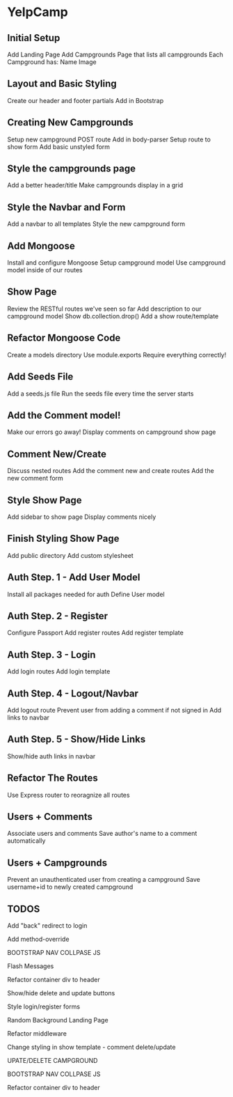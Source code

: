 # YelpCamp

## Initial Setup
Add Landing Page
Add Campgrounds Page that lists all campgrounds
Each Campground has:
Name
Image

## Layout and Basic Styling
Create our header and footer partials
Add in Bootstrap

## Creating New Campgrounds
Setup new campground POST route
Add in body-parser
Setup route to show form
Add basic unstyled form

## Style the campgrounds page
Add a better header/title
Make campgrounds display in a grid

## Style the Navbar and Form
Add a navbar to all templates
Style the new campground form

## Add Mongoose
Install and configure Mongoose
Setup campground model
Use campground model inside of our routes

## Show Page
Review the RESTful routes we've seen so far
Add description to our campground model
Show db.collection.drop()
Add a show route/template

## Refactor Mongoose Code
Create a models directory
Use module.exports
Require everything correctly!

## Add Seeds File
Add a seeds.js file
Run the seeds file every time the server starts

## Add the Comment model!
Make our errors go away!
Display comments on campground show page

## Comment New/Create
Discuss nested routes
Add the comment new and create routes
Add the new comment form

## Style Show Page
Add sidebar to show page
Display comments nicely

## Finish Styling Show Page
Add public directory
Add custom stylesheet

## Auth Step. 1 - Add User Model
Install all packages needed for auth
Define User model

## Auth Step. 2 - Register
Configure Passport
Add register routes
Add register template

## Auth Step. 3 - Login
Add login routes
Add login template

## Auth Step. 4 - Logout/Navbar
Add logout route
Prevent user from adding a comment if not signed in
Add links to navbar

## Auth Step. 5 - Show/Hide Links
Show/hide auth links in navbar

## Refactor The Routes
Use Express router to reoragnize all routes

## Users + Comments
Associate users and comments
Save author's name to a comment automatically 

## Users + Campgrounds
Prevent an unauthenticated user from creating a campground
Save username+id to newly created campground

## TODOS
Add "back" redirect to login

Add method-override

BOOTSTRAP NAV COLLPASE JS

Flash Messages

Refactor container div to header

Show/hide delete and update buttons

Style login/register forms

Random Background Landing Page

Refactor middleware

Change styling in show template - comment delete/update

UPATE/DELETE CAMPGROUND

BOOTSTRAP NAV COLLPASE JS

Refactor container div to header
